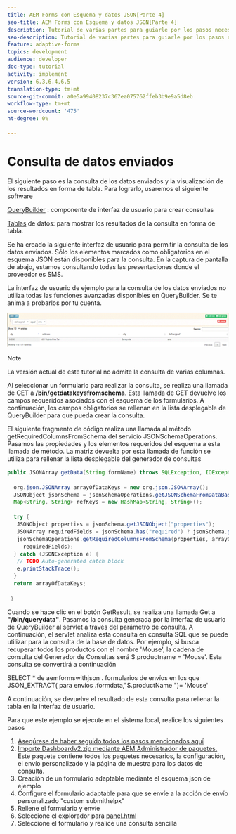 ```yaml
---
title: AEM Forms con Esquema y datos JSON[Parte 4]
seo-title: AEM Forms con Esquema y datos JSON[Parte 4]
description: Tutorial de varias partes para guiarle por los pasos necesarios para crear un formulario adaptable con esquema JSON y consultar los datos enviados.
seo-description: Tutorial de varias partes para guiarle por los pasos necesarios para crear un formulario adaptable con esquema JSON y consultar los datos enviados.
feature: adaptive-forms
topics: development
audience: developer
doc-type: tutorial
activity: implement
version: 6.3,6.4,6.5
translation-type: tm+mt
source-git-commit: a0e5a99408237c367ea075762ffeb3b9e9a5d8eb
workflow-type: tm+mt
source-wordcount: '475'
ht-degree: 0%

---
```



# Consulta de datos enviados


El siguiente paso es la consulta de los datos enviados y la visualización de los resultados en forma de tabla. Para lograrlo, usaremos el siguiente software

[QueryBuilder](https://querybuilder.js.org/) : componente de interfaz de usuario para crear consultas

[Tablas](https://datatables.net/) de datos: para mostrar los resultados de la consulta en forma de tabla.

Se ha creado la siguiente interfaz de usuario para permitir la consulta de los datos enviados. Sólo los elementos marcados como obligatorios en el esquema JSON están disponibles para la consulta. En la captura de pantalla de abajo, estamos consultando todas las presentaciones donde el proveedor es SMS.

La interfaz de usuario de ejemplo para la consulta de los datos enviados no utiliza todas las funciones avanzadas disponibles en QueryBuilder. Se te anima a probarlos por tu cuenta.

![querybuilder](assets/querybuilderui.gif)

>[!NOTE]
>
>La versión actual de este tutorial no admite la consulta de varias columnas.

Al seleccionar un formulario para realizar la consulta, se realiza una llamada de GET a **/bin/getdatakeysfromschema**. Esta llamada de GET devuelve los campos requeridos asociados con el esquema de los formularios. A continuación, los campos obligatorios se rellenan en la lista desplegable de QueryBuilder para que pueda crear la consulta.

El siguiente fragmento de código realiza una llamada al método getRequiredColumnsFromSchema del servicio JSONSchemaOperations. Pasamos las propiedades y los elementos requeridos del esquema a esta llamada de método. La matriz devuelta por esta llamada de función se utiliza para rellenar la lista desplegable del generador de consultas

```java
public JSONArray getData(String formName) throws SQLException, IOException {

  org.json.JSONArray arrayOfDataKeys = new org.json.JSONArray();
  JSONObject jsonSchema = jsonSchemaOperations.getJSONSchemaFromDataBase(formName);
  Map<String, String> refKeys = new HashMap<String, String>();

  try {
   JSONObject properties = jsonSchema.getJSONObject("properties");
   JSONArray requiredFields = jsonSchema.has("required") ? jsonSchema.getJSONArray("required") : null;
   jsonSchemaOperations.getRequiredColumnsFromSchema(properties, arrayOfDataKeys, "", jsonSchema, refKeys,
     requiredFields);
  } catch (JSONException e) {
   // TODO Auto-generated catch block
   e.printStackTrace();
  }
  return arrayOfDataKeys;

 }
```

Cuando se hace clic en el botón GetResult, se realiza una llamada Get a **&quot;/bin/querydata&quot;**. Pasamos la consulta generada por la interfaz de usuario de QueryBuilder al servlet a través del parámetro de consulta. A continuación, el servlet analiza esta consulta en consulta SQL que se puede utilizar para la consulta de la base de datos. Por ejemplo, si busca recuperar todos los productos con el nombre &#39;Mouse&#39;, la cadena de consulta del Generador de Consultas será $.productname = &#39;Mouse&#39;. Esta consulta se convertirá a continuación

SELECT * de aemformswithjson .  formularios de envíos en los que JSON_EXTRACT( para envíos .formdata,&quot;$.productName &quot;)= &#39;Mouse&#39;

A continuación, se devuelve el resultado de esta consulta para rellenar la tabla en la interfaz de usuario.

Para que este ejemplo se ejecute en el sistema local, realice los siguientes pasos

1. [Asegúrese de haber seguido todos los pasos mencionados aquí](part2.md)
1. [Importe Dashboardv2.zip mediante AEM Administrador de paquetes.](assets/dashboardv2.zip) Este paquete contiene todos los paquetes necesarios, la configuración, el envío personalizado y la página de muestra para los datos de consulta.
1. Creación de un formulario adaptable mediante el esquema json de ejemplo
1. Configure el formulario adaptable para que se envíe a la acción de envío personalizado &quot;custom submithelpx&quot;
1. Rellene el formulario y envíe
1. Seleccione el explorador para [panel.html](http://localhost:4502/content/AemForms/dashboard.html)
1. Seleccione el formulario y realice una consulta sencilla

